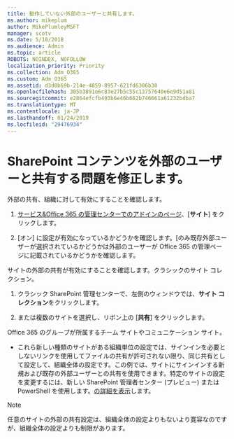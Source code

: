 ```yaml
---
title: 動作していない外部のユーザーと共有します。
ms.author: mikeplum
author: MikePlumleyMSFT
manager: scotv
ms.date: 5/18/2018
ms.audience: Admin
ms.topic: article
ROBOTS: NOINDEX, NOFOLLOW
localization_priority: Priority
ms.collection: Adm_O365
ms.custom: Adm_O365
ms.assetid: d3d0b69b-214e-4859-8957-621fd6306b30
ms.openlocfilehash: 305b3891e6c83e27b5c55c13757640e6e9d51a81
ms.sourcegitcommit: e2864efcfb493b6e46b662b746661a61232bdba7
ms.translationtype: MT
ms.contentlocale: ja-JP
ms.lasthandoff: 01/24/2019
ms.locfileid: "29476934"
---
```

# <a name="fix-problems-sharing-sharepoint-content-with-external-users"></a>SharePoint コンテンツを外部のユーザーと共有する問題を修正します。

外部の共有、組織に対して有効にすることを確認します。
  
1. [サービス&amp;Office 365 の管理センターでのアドインのページ](https://portal.office.com/adminportal/home#/Settings/ServicesAndAddIns)、[**サイト**] をクリックします。
    
2. [オン] に設定が有効になっているかどうかを確認します。[のみ既存外部ユーザーが選択されているかどうかは外部のユーザーが Office 365 の管理ページに記載されているかどうかを確認します。
    
サイトの外部の共有が有効にすることを確認します。クラシックのサイト コレクション。
  
1. クラシック SharePoint 管理センターで、左側のウィンドウでは、**サイト コレクション**をクリックします。
    
2. または複数のサイトを選択し、リボン上の [**共有**] をクリックします。
    
Office 365 のグループが所属するチーム サイトやコミュニケーション サイト。
  
- これら新しい種類のサイトがある組織単位の設定では、サインインを必要としないリンクを使用してファイルの共有が許可されない限り、同じ共有として設定して、組織全体の設定です。この例では、サイトにサインインする新規および既存の外部ユーザーとの共有を使用できます。特定のサイトの設定を変更するには、新しい SharePoint 管理者センター (プレビュー) または PowerShell を使用します。[の詳細を表示](https://go.microsoft.com/fwlink/?linkid=871863)します。
    
> [!NOTE]
> 任意のサイトの外部の共有設定は、組織全体の設定よりもないより寛容なのですが、組織全体の設定よりも制限があります。 
  

